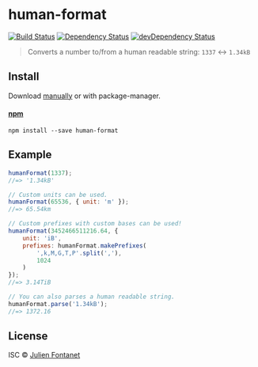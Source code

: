 # human-format

[![Build Status](https://img.shields.io/travis/julien-f/human-format/master.svg)](http://travis-ci.org/julien-f/human-format)
[![Dependency Status](https://david-dm.org/julien-f/human-format/status.svg?theme=shields.io)](https://david-dm.org/julien-f/human-format)
[![devDependency Status](https://david-dm.org/julien-f/human-format/dev-status.svg?theme=shields.io)](https://david-dm.org/julien-f/human-format#info=devDependencies)

> Converts a number to/from a human readable string: `1337` ↔ `1.34kB`


## Install

Download [manually](https://github.com/julien-f/human-format/releases) or with package-manager.

#### [npm](https://npmjs.org/package/human-format)

```
npm install --save human-format
```

## Example

```javascript
humanFormat(1337);
//=> '1.34kB'

// Custom units can be used.
humanFormat(65536, { unit: 'm' });
//=> 65.54km

// Custom prefixes with custom bases can be used!
humanFormat(3452466511216.64, {
	unit: 'iB',
	prefixes: humanFormat.makePrefixes(
		',k,M,G,T,P'.split(','),
		1024
	)
});
//=> 3.14TiB

// You can also parses a human readable string.
humanFormat.parse('1.34kB');
//=> 1372.16
```

## License

ISC © [Julien Fontanet](http://julien.isonoe.net)
